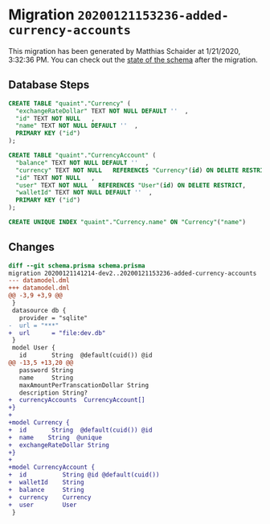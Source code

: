 # Migration `20200121153236-added-currency-accounts`

This migration has been generated by Matthias Schaider at 1/21/2020, 3:32:36 PM.
You can check out the [state of the schema](./schema.prisma) after the migration.

## Database Steps

```sql
CREATE TABLE "quaint"."Currency" (
  "exchangeRateDollar" TEXT NOT NULL DEFAULT ''  ,
  "id" TEXT NOT NULL   ,
  "name" TEXT NOT NULL DEFAULT ''  ,
  PRIMARY KEY ("id")
);

CREATE TABLE "quaint"."CurrencyAccount" (
  "balance" TEXT NOT NULL DEFAULT ''  ,
  "currency" TEXT NOT NULL   REFERENCES "Currency"(id) ON DELETE RESTRICT,
  "id" TEXT NOT NULL   ,
  "user" TEXT NOT NULL   REFERENCES "User"(id) ON DELETE RESTRICT,
  "walletId" TEXT NOT NULL DEFAULT ''  ,
  PRIMARY KEY ("id")
);

CREATE UNIQUE INDEX "quaint"."Currency.name" ON "Currency"("name")
```

## Changes

```diff
diff --git schema.prisma schema.prisma
migration 20200121141214-dev2..20200121153236-added-currency-accounts
--- datamodel.dml
+++ datamodel.dml
@@ -3,9 +3,9 @@
 }
 datasource db {
   provider = "sqlite"
-  url = "***"
+  url      = "file:dev.db"
 }
 model User {
   id       String  @default(cuid()) @id
@@ -13,5 +13,20 @@
   password String
   name     String
   maxAmountPerTranscationDollar String
   description String?
+  currencyAccounts  CurrencyAccount[]
+}
+
+model Currency {
+  id       String  @default(cuid()) @id
+  name    String  @unique
+  exchangeRateDollar String
+}
+
+model CurrencyAccount {
+  id          String @id @default(cuid())
+  walletId    String
+  balance     String
+  currency    Currency
+  user        User
 }
```


